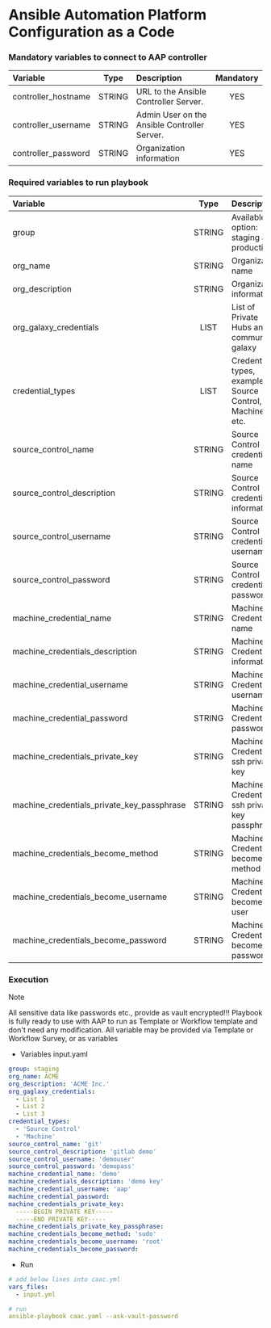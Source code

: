 # Ansible Automation Platform Configuration as a Code

### Mandatory variables to connect to AAP controller
| Variable               |  Type  | Description                                             | Mandatory |
|:-----------------------|:------:|:--------------------------------------------------------|:---------:|
| controller_hostname    | STRING | URL to the Ansible Controller Server.                   |    YES    |
| controller_username    | STRING | Admin User on the Ansible Controller Server.            |    YES    |
| controller_password    | STRING | Organization information                                |    YES    |

### Required variables to run playbook
| Variable                                   |  Type  | Description                                             | Mandatory |
|:-------------------------------------------|:------:|:--------------------------------------------------------|:---------:|
| group                                      | STRING | Available option: staging and production                |    YES    |
| org_name                                   | STRING | Organization name                                       |    YES    |
| org_description                            | STRING | Organization information                                |    NO     |
| org_galaxy_credentials                     |  LIST  | List of Private Hubs and community galaxy               |    YES    |
| credential_types                           |  LIST  | Credential types, example: Source Control, Machine etc. |    YES    |
| source_control_name                        | STRING | Source Control credential name                          |    YES    |
| source_control_description                 | STRING | Source Control credential information                   |    NO     |
| source_control_username                    | STRING | Source Control credential username                      |    YES    |
| source_control_password                    | STRING | Source Control credential password                      |    YES    | 
| machine_credential_name                    | STRING | Machine Credential name                                 |    YES    | 
| machine_credentials_description            | STRING | Machine Credential information                          |    NO     | 
| machine_credential_username                | STRING | Machine Credential username                             |    YES    | 
| machine_credential_password                | STRING | Machine Credential password                             |    NO     | 
| machine_credentials_private_key            | STRING | Machine Credential ssh private key                      |    YES    | 
| machine_credentials_private_key_passphrase | STRING | Machine Credential ssh private key passphrase           |    NO     | 
| machine_credentials_become_method          | STRING | Machine Credential become method                        |    NO     | 
| machine_credentials_become_username        | STRING | Machine Credential become user                          |    NO     | 
| machine_credentials_become_password        | STRING | Machine Credential become password                      |    NO     |

### Execution
> [!NOTE] 
> All sensitive data like passwords etc., provide as vault encrypted!!!
> Playbook is fully ready to use with AAP to run as Template or Workflow template and don't need any modification.
> All variable may be provided via Template or Workflow Survey, or as variables

- Variables input.yaml
```yaml
group: staging
org_name: ACME
org_description: 'ACME Inc.'
org_gaglaxy_credentials:
  - List 1
  - List 2
  - List 3
credential_types:
  - 'Source Control'
  - 'Machine'
source_control_name: 'git'
source_control_description: 'gitlab demo'
source_control_username: 'demouser'
source_control_password: 'demopass'
machine_credential_name: 'demo'
machine_credentials_description: 'demo key'
machine_credential_username: 'aap'
machine_credential_password:
machine_credentials_private_key:
  -----BEGIN PRIVATE KEY-----
  -----END PRIVATE KEY-----
machine_credentials_private_key_passphrase:
machine_credentials_become_method: 'sudo'
machine_credentials_become_username: 'root'
machine_credentials_become_password:
```
- Run
```yaml
# add below lines into caac.yml
vars_files:
  - input.yml

# run
ansible-playbook caac.yaml --ask-vault-password
```

